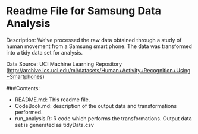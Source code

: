 Readme File for Samsung Data Analysis
=====================================

Description: We've processed the raw data obtained through a study of human movement from a Samsung 
  smart phone. The data was transformed into a tidy data set for analysis.
  
Data Source: UCI Machine Learning Repository (http://archive.ics.uci.edu/ml/datasets/Human+Activity+Recognition+Using+Smartphones)

###Contents:

* README.md: This readme file.
* CodeBook.md: description of the output data and transformations performed.
* run_analysis.R: R code which performs the transformations. Output data set is generated as tidyData.csv
